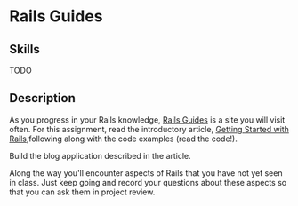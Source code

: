 Rails Guides
=============

## Skills
TODO

## Description
As you progress in your Rails knowledge, [Rails Guides](http://guides.rubyonrails.org) is a site you will visit often. For this assignment, read the introductory article, [Getting Started with Rails](http://guides.rubyonrails.org/getting_started.html),following along with the code examples (read the code!).

Build the blog application described in the article.

Along the way you'll encounter aspects of Rails that you have not yet seen in class. Just keep going and record your questions about these aspects so that you can ask them in project review.